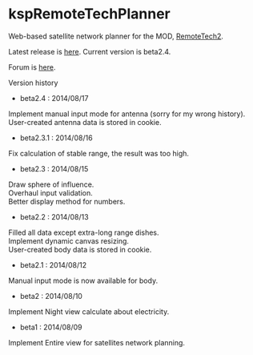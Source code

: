 kspRemoteTechPlanner
====================

Web-based satellite network planner for the MOD, [RemoteTech2](http://forum.kerbalspaceprogram.com/threads/83305-Development-Resumed-RemoteTech-2).

Latest release is [here](http://ryohpops.github.io/kspRemoteTechPlanner/).
Current version is beta2.4.

Forum is [here](http://forum.kerbalspaceprogram.com/threads/90113-WEB-Visual-RemoteTech-Planner-for-MOD-RemoteTech2).

Version history

- beta2.4 : 2014/08/17

 Implement manual input mode for antenna (sorry for my wrong history).  
 User-created antenna data is stored in cookie.

- beta2.3.1 : 2014/08/16

 Fix calculation of stable range, the result was too high.

- beta2.3 : 2014/08/15

 Draw sphere of influence.  
 Overhaul input validation.  
 Better display method for numbers.

- beta2.2 : 2014/08/13

 Filled all data except extra-long range dishes.  
 Implement dynamic canvas resizing.  
 User-created body data is stored in cookie.

- beta2.1 : 2014/08/12

 Manual input mode is now available for body.

- beta2 : 2014/08/10

 Implement Night view calculate about electricity.
  
- beta1 : 2014/08/09

 Implement Entire view for satellites network planning.